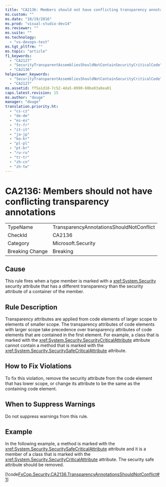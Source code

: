 ```yaml
---
title: "CA2136: Members should not have conflicting transparency annotations"
ms.custom: ""
ms.date: "10/19/2016"
ms.prod: "visual-studio-dev14"
ms.reviewer: ""
ms.suite: ""
ms.technology: 
  - "vs-devops-test"
ms.tgt_pltfrm: ""
ms.topic: "article"
f1_keywords: 
  - "CA2127"
  - "SecurityTransparentAssembliesShouldNotContainSecurityCriticalCode"
  - "CA2136"
helpviewer_keywords: 
  - "SecurityTransparentAssembliesShouldNotContainSecurityCriticalCode"
  - "CA2127"
ms.assetid: ff5a1d18-7c52-4da5-8990-60be83a8ea81
caps.latest.revision: 15
ms.author: "douge"
manager: "douge"
translation.priority.ht: 
  - "cs-cz"
  - "de-de"
  - "es-es"
  - "fr-fr"
  - "it-it"
  - "ja-jp"
  - "ko-kr"
  - "pl-pl"
  - "pt-br"
  - "ru-ru"
  - "tr-tr"
  - "zh-cn"
  - "zh-tw"
---
```

# CA2136: Members should not have conflicting transparency annotations
|||  
|-|-|  
|TypeName|TransparencyAnnotationsShouldNotConflict|  
|CheckId|CA2136|  
|Category|Microsoft.Security|  
|Breaking Change|Breaking|  
  
## Cause  
 This rule fires when a type member is marked with a <xref:System.Security> security attribute that has a different transparency than the security attribute of a container of the member.  
  
## Rule Description  
 Transparency attributes are applied from code elements of larger scope to elements of smaller scope. The transparency attributes of code elements with larger scope take precedence over transparency attributes of code elements that are contained in the first element. For example, a class that is marked with the <xref:System.Security.SecurityCriticalAttribute> attribute cannot contain a method that is marked with the <xref:System.Security.SecuritySafeCriticalAttribute> attribute.  
  
## How to Fix Violations  
 To fix this violation, remove the security attribute from the code element that has lower scope, or change its attribute to be the same as the containing code element.  
  
## When to Suppress Warnings  
 Do not suppress warnings from this rule.  
  
## Example  
 In the following example, a method is marked with the <xref:System.Security.SecuritySafeCriticalAttribute> attribute and it is a member of a class that is marked with the <xref:System.Security.SecurityCriticalAttribute> attribute. The security safe attribute should be removed.  
  
 [!code[FxCop.Security.CA2136.TransparencyAnnotationsShouldNotConflict#1](../code-quality/codesnippet/CSharp/ca2136--members-should-not-have-conflicting-transparency-annotations_1.cs)]